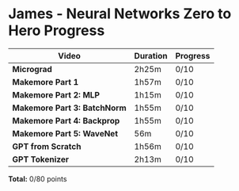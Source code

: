 # James - Neural Networks Zero to Hero Progress

| Video | Duration | Progress |
|-------|----------|----------|
| **Micrograd** | 2h25m | 0/10 |
| **Makemore Part 1** | 1h57m | 0/10 |
| **Makemore Part 2: MLP** | 1h15m | 0/10 |
| **Makemore Part 3: BatchNorm** | 1h55m | 0/10 |
| **Makemore Part 4: Backprop** | 1h55m | 0/10 |
| **Makemore Part 5: WaveNet** | 56m | 0/10 |
| **GPT from Scratch** | 1h56m | 0/10 |
| **GPT Tokenizer** | 2h13m | 0/10 |

**Total:** 0/80 points 